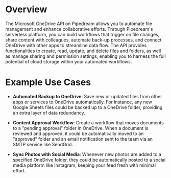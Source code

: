 # Overview

The Microsoft OneDrive API on Pipedream allows you to automate file management and enhance collaborative efforts. Through Pipedream's serverless platform, you can build workflows that trigger on file changes, share content with colleagues, automate back-up processes, and connect OneDrive with other apps to streamline data flow. The API provides functionalities to create, read, update, and delete files and folders, as well as manage sharing and permission settings, enabling you to harness the full potential of cloud storage within your automated workflows.

# Example Use Cases

- **Automated Backup to OneDrive**: Save new or updated files from other apps or services to OneDrive automatically. For instance, any new Google Sheets files could be backed up to a OneDrive folder, providing an extra layer of data redundancy.

- **Content Approval Workflow**: Create a workflow that moves documents to a "pending approval" folder in OneDrive. When a document is reviewed and approved, it could be automatically moved to an "approved" folder and an email notification sent to the team via an SMTP service like SendGrid.

- **Sync Photos with Social Media**: Whenever new photos are added to a specified OneDrive folder, they could be automatically posted to a social media platform like Instagram, keeping your feed fresh with minimal effort.
